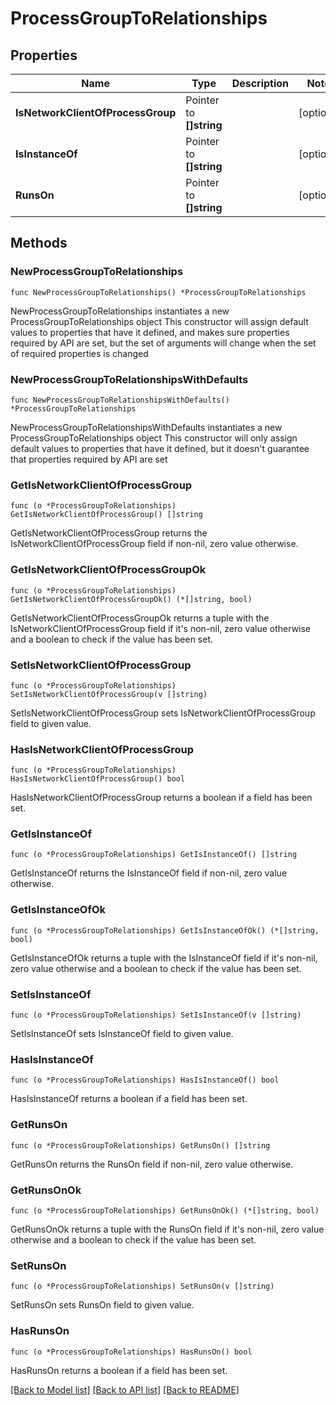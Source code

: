 # ProcessGroupToRelationships

## Properties

Name | Type | Description | Notes
------------ | ------------- | ------------- | -------------
**IsNetworkClientOfProcessGroup** | Pointer to **[]string** |  | [optional] 
**IsInstanceOf** | Pointer to **[]string** |  | [optional] 
**RunsOn** | Pointer to **[]string** |  | [optional] 

## Methods

### NewProcessGroupToRelationships

`func NewProcessGroupToRelationships() *ProcessGroupToRelationships`

NewProcessGroupToRelationships instantiates a new ProcessGroupToRelationships object
This constructor will assign default values to properties that have it defined,
and makes sure properties required by API are set, but the set of arguments
will change when the set of required properties is changed

### NewProcessGroupToRelationshipsWithDefaults

`func NewProcessGroupToRelationshipsWithDefaults() *ProcessGroupToRelationships`

NewProcessGroupToRelationshipsWithDefaults instantiates a new ProcessGroupToRelationships object
This constructor will only assign default values to properties that have it defined,
but it doesn't guarantee that properties required by API are set

### GetIsNetworkClientOfProcessGroup

`func (o *ProcessGroupToRelationships) GetIsNetworkClientOfProcessGroup() []string`

GetIsNetworkClientOfProcessGroup returns the IsNetworkClientOfProcessGroup field if non-nil, zero value otherwise.

### GetIsNetworkClientOfProcessGroupOk

`func (o *ProcessGroupToRelationships) GetIsNetworkClientOfProcessGroupOk() (*[]string, bool)`

GetIsNetworkClientOfProcessGroupOk returns a tuple with the IsNetworkClientOfProcessGroup field if it's non-nil, zero value otherwise
and a boolean to check if the value has been set.

### SetIsNetworkClientOfProcessGroup

`func (o *ProcessGroupToRelationships) SetIsNetworkClientOfProcessGroup(v []string)`

SetIsNetworkClientOfProcessGroup sets IsNetworkClientOfProcessGroup field to given value.

### HasIsNetworkClientOfProcessGroup

`func (o *ProcessGroupToRelationships) HasIsNetworkClientOfProcessGroup() bool`

HasIsNetworkClientOfProcessGroup returns a boolean if a field has been set.

### GetIsInstanceOf

`func (o *ProcessGroupToRelationships) GetIsInstanceOf() []string`

GetIsInstanceOf returns the IsInstanceOf field if non-nil, zero value otherwise.

### GetIsInstanceOfOk

`func (o *ProcessGroupToRelationships) GetIsInstanceOfOk() (*[]string, bool)`

GetIsInstanceOfOk returns a tuple with the IsInstanceOf field if it's non-nil, zero value otherwise
and a boolean to check if the value has been set.

### SetIsInstanceOf

`func (o *ProcessGroupToRelationships) SetIsInstanceOf(v []string)`

SetIsInstanceOf sets IsInstanceOf field to given value.

### HasIsInstanceOf

`func (o *ProcessGroupToRelationships) HasIsInstanceOf() bool`

HasIsInstanceOf returns a boolean if a field has been set.

### GetRunsOn

`func (o *ProcessGroupToRelationships) GetRunsOn() []string`

GetRunsOn returns the RunsOn field if non-nil, zero value otherwise.

### GetRunsOnOk

`func (o *ProcessGroupToRelationships) GetRunsOnOk() (*[]string, bool)`

GetRunsOnOk returns a tuple with the RunsOn field if it's non-nil, zero value otherwise
and a boolean to check if the value has been set.

### SetRunsOn

`func (o *ProcessGroupToRelationships) SetRunsOn(v []string)`

SetRunsOn sets RunsOn field to given value.

### HasRunsOn

`func (o *ProcessGroupToRelationships) HasRunsOn() bool`

HasRunsOn returns a boolean if a field has been set.


[[Back to Model list]](../README.md#documentation-for-models) [[Back to API list]](../README.md#documentation-for-api-endpoints) [[Back to README]](../README.md)


